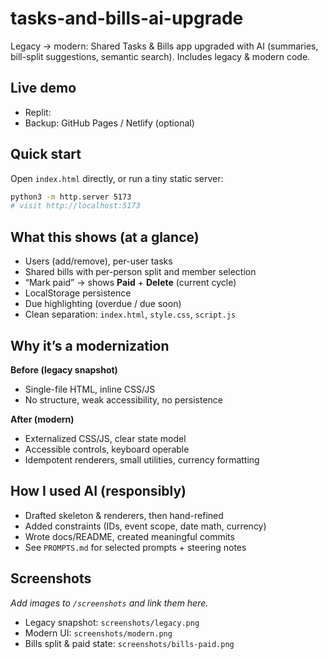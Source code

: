 # tasks-and-bills-ai-upgrade
Legacy → modern: Shared Tasks & Bills app upgraded with AI (summaries, bill-split suggestions, semantic search). Includes legacy & modern code.

## Live demo
- Replit: <YOUR LIVE LINK>
- Backup: GitHub Pages / Netlify (optional)

## Quick start
Open `index.html` directly, or run a tiny static server:
```bash
python3 -m http.server 5173
# visit http://localhost:5173
```

## What this shows (at a glance)
- Users (add/remove), per-user tasks
- Shared bills with per-person split and member selection
- “Mark paid” → shows **Paid** + **Delete** (current cycle)
- LocalStorage persistence
- Due highlighting (overdue / due soon)
- Clean separation: `index.html`, `style.css`, `script.js`

## Why it’s a modernization
**Before (legacy snapshot)**
- Single-file HTML, inline CSS/JS
- No structure, weak accessibility, no persistence

**After (modern)**
- Externalized CSS/JS, clear state model
- Accessible controls, keyboard operable
- Idempotent renderers, small utilities, currency formatting

## How I used AI (responsibly)
- Drafted skeleton & renderers, then hand-refined
- Added constraints (IDs, event scope, date math, currency)
- Wrote docs/README, created meaningful commits  
- See `PROMPTS.md` for selected prompts + steering notes

## Screenshots
_Add images to `/screenshots` and link them here._
- Legacy snapshot: `screenshots/legacy.png`
- Modern UI: `screenshots/modern.png`
- Bills split & paid state: `screenshots/bills-paid.png`
